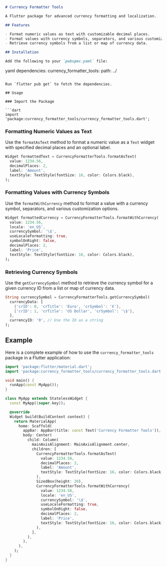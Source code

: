 ```markdown
# Currency Formatter Tools

A Flutter package for advanced currency formatting and localization.

## Features

- Format numeric values as text with customizable decimal places.
- Format values with currency symbols, separators, and various customization options.
- Retrieve currency symbols from a list or map of currency data.

## Installation

Add the following to your `pubspec.yaml` file:

```
yaml
dependencies:
  currency_formatter_tools:
    path: ../ 
```

Run `flutter pub get` to fetch the dependencies.

## Usage

### Import the Package

```dart
import 'package:currency_formatter_tools/currency_formatter_tools.dart';
```

### Formatting Numeric Values as Text

Use the `formatAsText` method to format a numeric value as a `Text` widget with specified decimal places and an optional label.

```dart
Widget formattedText = CurrencyFormatterTools.formatAsText(
  value: 1234.56,
  decimalPlaces: 2,
  label: 'Amount',
  textStyle: TextStyle(fontSize: 16, color: Colors.black),
);
```

### Formatting Values with Currency Symbols

Use the `formatWithCurrency` method to format a value with a currency symbol, separators, and various customization options.

```dart
Widget formattedCurrency = CurrencyFormatterTools.formatWithCurrency(
  value: 1234.56,
  locale: 'en_US',
  currencySymbol: '\$',
  useLocaleFormatting: true,
  symbolOnRight: false,
  decimalPlaces: 2,
  label: 'Price',
  textStyle: TextStyle(fontSize: 16, color: Colors.black),
);
```

### Retrieving Currency Symbols

Use the `getCurrencySymbol` method to retrieve the currency symbol for a given currency ID from a list or map of currency data.

```dart
String currencySymbol = CurrencyFormatterTools.getCurrencySymbol(
  currencyData: [
    {'crID': 0, 'crTitle': 'Euro', 'crSymbol': '€'},
    {'crID': 1, 'crTitle': 'US Dollar', 'crSymbol': '\$'},
  ],
  currencyID: '0', // Use the ID as a string
);
```

## Example

Here is a complete example of how to use the `currency_formatter_tools` package in a Flutter application:

```dart
import 'package:flutter/material.dart';
import 'package:currency_formatter_tools/currency_formatter_tools.dart';

void main() {
  runApp(const MyApp());
}

class MyApp extends StatelessWidget {
  const MyApp({super.key});

  @override
  Widget build(BuildContext context) {
    return MaterialApp(
      home: Scaffold(
        appBar: AppBar(title: const Text('Currency Formatter Tools')),
        body: Center(
          child: Column(
            mainAxisAlignment: MainAxisAlignment.center,
            children: [
              CurrencyFormatterTools.formatAsText(
                value: 1234.56,
                decimalPlaces: 2,
                label: 'Amount',
                textStyle: TextStyle(fontSize: 16, color: Colors.black),
              ),
              SizedBox(height: 20),
              CurrencyFormatterTools.formatWithCurrency(
                value: 1234.56,
                locale: 'en_US',
                currencySymbol: '\$',
                useLocaleFormatting: true,
                symbolOnRight: false,
                decimalPlaces: 2,
                label: 'Price',
                textStyle: TextStyle(fontSize: 16, color: Colors.black),
              ),
            ],
          ),
        ),
      ),
    );
  }
}
```